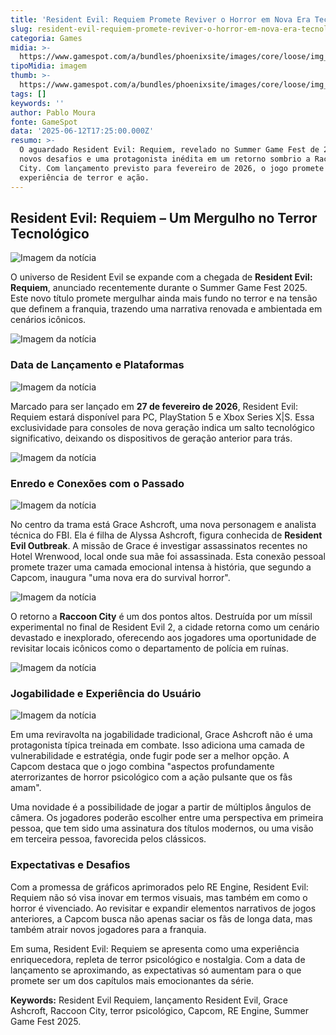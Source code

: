 ```yaml
---
title: 'Resident Evil: Requiem Promete Reviver o Horror em Nova Era Tecnológica'
slug: resident-evil-requiem-promete-reviver-o-horror-em-nova-era-tecnolgica
categoria: Games
midia: >-
  https://www.gamespot.com/a/bundles/phoenixsite/images/core/loose/img_broken.png
tipoMidia: imagem
thumb: >-
  https://www.gamespot.com/a/bundles/phoenixsite/images/core/loose/img_broken.png
tags: []
keywords: ''
author: Pablo Moura
fonte: GameSpot
data: '2025-06-12T17:25:00.000Z'
resumo: >-
  O aguardado Resident Evil: Requiem, revelado no Summer Game Fest de 2025, traz
  novos desafios e uma protagonista inédita em um retorno sombrio a Raccoon
  City. Com lançamento previsto para fevereiro de 2026, o jogo promete inovar na
  experiência de terror e ação.
---
```


## Resident Evil: Requiem – Um Mergulho no Terror Tecnológico

![Imagem da notícia](/uploads/resident-evil-requiem-promete-reviver-o-horror-em-nova-era-tecnolgica-img0.jpg)

O universo de Resident Evil se expande com a chegada de **Resident Evil: Requiem**, anunciado recentemente durante o Summer Game Fest 2025. Este novo título promete mergulhar ainda mais fundo no terror e na tensão que definem a franquia, trazendo uma narrativa renovada e ambientada em cenários icônicos.

![Imagem da notícia](/uploads/resident-evil-requiem-promete-reviver-o-horror-em-nova-era-tecnolgica-img1.jpg)

### Data de Lançamento e Plataformas

![Imagem da notícia](/uploads/resident-evil-requiem-promete-reviver-o-horror-em-nova-era-tecnolgica-img2.jpg)

Marcado para ser lançado em **27 de fevereiro de 2026**, Resident Evil: Requiem estará disponível para PC, PlayStation 5 e Xbox Series X|S. Essa exclusividade para consoles de nova geração indica um salto tecnológico significativo, deixando os dispositivos de geração anterior para trás.

![Imagem da notícia](/uploads/resident-evil-requiem-promete-reviver-o-horror-em-nova-era-tecnolgica-img3.jpg)

### Enredo e Conexões com o Passado

![Imagem da notícia](/uploads/resident-evil-requiem-promete-reviver-o-horror-em-nova-era-tecnolgica-img4.jpg)

No centro da trama está Grace Ashcroft, uma nova personagem e analista técnica do FBI. Ela é filha de Alyssa Ashcroft, figura conhecida de **Resident Evil Outbreak**. A missão de Grace é investigar assassinatos recentes no Hotel Wrenwood, local onde sua mãe foi assassinada. Esta conexão pessoal promete trazer uma camada emocional intensa à história, que segundo a Capcom, inaugura "uma nova era do survival horror".

![Imagem da notícia](/uploads/resident-evil-requiem-promete-reviver-o-horror-em-nova-era-tecnolgica-img5.jpg)

O retorno a **Raccoon City** é um dos pontos altos. Destruída por um míssil experimental no final de Resident Evil 2, a cidade retorna como um cenário devastado e inexplorado, oferecendo aos jogadores uma oportunidade de revisitar locais icônicos como o departamento de polícia em ruínas.

![Imagem da notícia](/uploads/resident-evil-requiem-promete-reviver-o-horror-em-nova-era-tecnolgica-img6.jpg)

### Jogabilidade e Experiência do Usuário

![Imagem da notícia](/uploads/resident-evil-requiem-promete-reviver-o-horror-em-nova-era-tecnolgica-img7.jpg)

Em uma reviravolta na jogabilidade tradicional, Grace Ashcroft não é uma protagonista típica treinada em combate. Isso adiciona uma camada de vulnerabilidade e estratégia, onde fugir pode ser a melhor opção. A Capcom destaca que o jogo combina "aspectos profundamente aterrorizantes de horror psicológico com a ação pulsante que os fãs amam".

Uma novidade é a possibilidade de jogar a partir de múltiplos ângulos de câmera. Os jogadores poderão escolher entre uma perspectiva em primeira pessoa, que tem sido uma assinatura dos títulos modernos, ou uma visão em terceira pessoa, favorecida pelos clássicos.

### Expectativas e Desafios

Com a promessa de gráficos aprimorados pelo RE Engine, Resident Evil: Requiem não só visa inovar em termos visuais, mas também em como o horror é vivenciado. Ao revisitar e expandir elementos narrativos de jogos anteriores, a Capcom busca não apenas saciar os fãs de longa data, mas também atrair novos jogadores para a franquia.

Em suma, Resident Evil: Requiem se apresenta como uma experiência enriquecedora, repleta de terror psicológico e nostalgia. Com a data de lançamento se aproximando, as expectativas só aumentam para o que promete ser um dos capítulos mais emocionantes da série.

**Keywords:** Resident Evil Requiem, lançamento Resident Evil, Grace Ashcroft, Raccoon City, terror psicológico, Capcom, RE Engine, Summer Game Fest 2025.
